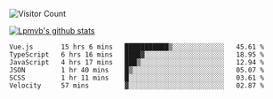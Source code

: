![Visitor Count](https://profile-counter.glitch.me/Lpmvb/count.svg)

[![Lpmvb's github stats](https://github-readme-stats.vercel.app/api?username=lpmvb&show_icons=true&title_color=fff&icon_color=79ff97&text_color=9f9f9f&bg_color=151515)](https://github.com/anuraghazra/github-readme-stats)

<!--
Here are some ideas to get you started:

- 🔭 I’m currently working on ...
- 🌱 I’m currently learning ...
- 👯 I’m looking to collaborate on ...
- 🤔 I’m looking for help with ...
- 💬 Ask me about ...
- 📫 How to reach me: ...
- 😄 Pronouns: ...
- ⚡ Fun fact: ...
-->

<!--START_SECTION:waka-->

```text
Vue.js       15 hrs 6 mins   ███████████▒░░░░░░░░░░░░░   45.61 %
TypeScript   6 hrs 16 mins   ████▓░░░░░░░░░░░░░░░░░░░░   18.95 %
JavaScript   4 hrs 17 mins   ███▒░░░░░░░░░░░░░░░░░░░░░   12.94 %
JSON         1 hr 40 mins    █▒░░░░░░░░░░░░░░░░░░░░░░░   05.07 %
SCSS         1 hr 11 mins    █░░░░░░░░░░░░░░░░░░░░░░░░   03.61 %
Velocity     57 mins         ▓░░░░░░░░░░░░░░░░░░░░░░░░   02.87 %
```

<!--END_SECTION:waka-->
